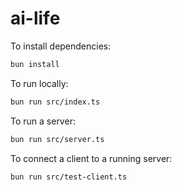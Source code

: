 # ai-life

To install dependencies:

```bash
bun install
```

To run locally:

```bash
bun run src/index.ts
```

To run a server:

```bash
bun run src/server.ts
```

To connect a client to a running server:

```bash
bun run src/test-client.ts
```
